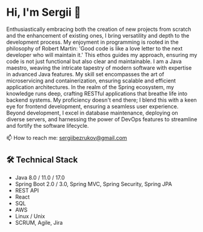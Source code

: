 # Hi, I'm Sergii 👋
Enthusiastically embracing both the creation of new projects from scratch and the enhancement of existing ones, I bring versatility and depth to the development process. My enjoyment in programming is rooted in the philosophy of Robert Martin: 'Good code is like a love letter to the next developer who will maintain it.' This ethos guides my approach, ensuring my code is not just functional but also clear and maintainable.  I am a Java maestro, weaving the intricate tapestry of modern software with expertise in advanced Java features. My skill set encompasses the art of microservicing and containerization, ensuring scalable and efficient application architectures. In the realm of the Spring ecosystem, my knowledge runs deep, crafting RESTful applications that breathe life into backend systems. My proficiency doesn't end there; I blend this with a keen eye for frontend development, ensuring a seamless user experience. Beyond development, I excel in database maintenance, deploying on diverse servers, and harnessing the power of DevOps features to streamline and fortify the software lifecycle.
<p align='left'>
  📫  How to reach me: <a href='mailto:sergiibezrukov@gmail.com'>sergiibezrukov@gmail.com</a>
 
</p>

## 🛠 Technical Stack
* Java 8.0 / 11.0 / 17.0
* Spring Boot 2.0 / 3.0, Spring MVC, Spring Security, Spring JPA
* REST API
* React
* SQL
* AWS
* Linux / Unix 
* SCRUM, Agile, Jira
